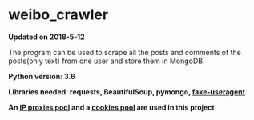 # weibo_crawler
**Updated on 2018-5-12**

The program can be used to scrape all the posts and comments of the posts(only text) from one user and store them in MongoDB. 


**Python version: 3.6**

**Libraries needed: requests, BeautifulSoup, pymongo, [fake-useragent](https://github.com/hellysmile/fake-useragent.git)**

**An [IP proxies pool](https://github.com/avispeng/ProxyPool.git) and a [cookies pool](https://github.com/Python3WebSpider/CookiesPool.git) are used in this project**

